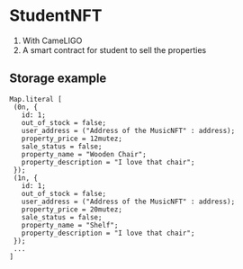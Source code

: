# StudentNFT
1. With CameLIGO
2. A smart contract for student to sell the properties

## Storage example

    Map.literal [ 
     (0n, {
       id: 1;
       out_of_stock = false;
       user_address = ("Address of the MusicNFT" : address); 
       property_price = 12mutez;
       sale_status = false;
       property_name = "Wooden Chair";
       property_description = "I love that chair";
     }); 
     (1n, {
       id: 1;
       out_of_stock = false;
       user_address = ("Address of the MusicNFT" : address); 
       property_price = 20mutez;
       sale_status = false;
       property_name = "Shelf";
       property_description = "I love that chair";
     });
     ...
    ]
